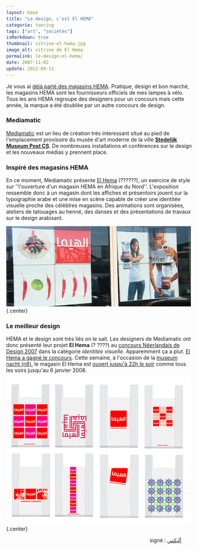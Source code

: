 ```yaml
---
layout: base
title: "Le design, c'est El HEMA"
categorie: toering
tags: ["art", "sociétés"]
isMarkdown: true
thumbnail: vitrine-el-hema.jpg
image_alt: vitrine de El Hema
permalink: le-design-el-hema/
date: 2007-11-02
update: 2012-09-11
---
```


Je vous ai [déjà parlé des magasins HEMA](/le-design-c-est-hema). Pratique, design et bon marché, les magasins HEMA sont les fournisseurs officiels de mes lampes à vélo. Tous les ans HEMA regroupe des designers pour un concours mais cette année, la marque a été doublée par un autre concours de design.

<!--excerpt-->

### Mediamatic
[Mediamatic](http://www.mediamatic.net/) est un lieu de création très interessant situé au pied de l'emplacement provisoire du musée d'art moderne de la ville **[Stedelijk Museum Post CS](http://www.stedelijk.nl/)**. De nombreuses installations et conférences sur le design et les nouveaux médias y prennent place.

### Inspiré des magasins HEMA
En ce moment, Mediamatic présente [El Hema](http://www.mediamatic.net/elhema) (??????), un exercice de style sur ''l'ouverture d'un magasin HEMA en Afrique du Nord''. L'exposition ressemble donc à un magasin dont les affiches et présentoirs jouent sur la typographie arabe et une mise en scène capable de créer une identitée visuelle proche des célèblres magasins. Des animations sont organisées, ateliers de tatouages au henné, des danses et des présentations de travaux sur le design arabisant.

![vitrine de El Hema](vitrine-el-hema.jpg){.center}

### Le meilleur design
HEMA et le design sont très liés on le sait. Les designers de Mediamatic ont donc présenté leur projet **El Hema** (? ????) au [concours Néerlandais de Design 2007](http://www.nederlandsedesignprijzen.nl) dans la catégorie *identitée visuelle*. Apparemment ça a plut. [El Hema a gagné le concours](http://www.nederlandsedesignprijzen.nl/site/index.php?page=26&next=&a=25). Cette semaine, à l'occasion de la [museum nacht (n8)](http://www.n8.nl/), le magasin El Hema est [ouvert jusqu'à 22h le soir](http://www.mediamatic.net/set-20008-en.html) comme tous les soirs jusqu'au 6 janvier 2008.

![Sacs plastique de chez El Hema](el-hema-tas.png){.center}

<!-- HTML -->
<div style="text-align:right; padding-right:30px;">signé : <span style="font-size:14px;">
<a href="http://xn--igb6a8bd4a.guillard.fr/">أليكس</a>
</span></div>
<!-- / HTML -->

<!-- post notes:
http://theplacedesign.wordpress.com/2007/08/19/el-hema/ 
http://www.ad.nl/cultuurenshow/article1606723.ece 
http://www.khtt.net/artefact-1726-en.html
--->
